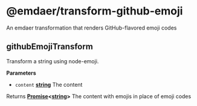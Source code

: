 <!--
  This file was generated by emdaer

  Its template can be found at .emdaer/README.emdaer.md
-->

<h1 id="-emdaer-transform-github-emoji">@emdaer/transform-github-emoji</h1>
<p>An emdaer transformation that renders GitHub-flavored emoji codes</p>
<!-- Generated by documentation.js. Update this documentation by updating the source code. -->
<h2 id="githubemojitransform">githubEmojiTransform</h2>
<p>Transform a string using node-emoji.</p>
<p><strong>Parameters</strong></p>
<ul>
<li><code>content</code> <strong><a href="https://developer.mozilla.org/en-US/docs/Web/JavaScript/Reference/Global_Objects/String">string</a></strong> The content</li>
</ul>
<p>Returns <strong><a href="https://developer.mozilla.org/en-US/docs/Web/JavaScript/Reference/Global_Objects/Promise">Promise</a>&lt;<a href="https://developer.mozilla.org/en-US/docs/Web/JavaScript/Reference/Global_Objects/String">string</a>&gt;</strong> The content with emojis in place of emoji codes</p>
